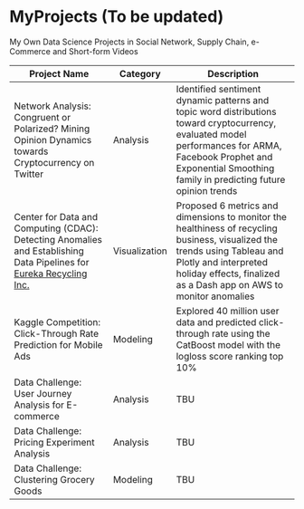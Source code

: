 # MyProjects (To be updated)
My Own Data Science Projects in Social Network, Supply Chain, e-Commerce and Short-form Videos  

| Project Name | Category | Description | 
| ------------- | ------------- | ------------- |
| Network Analysis: Congruent or Polarized? Mining Opinion Dynamics towards Cryptocurrency on Twitter | Analysis | Identified sentiment dynamic patterns and topic word distributions toward cryptocurrency, evaluated model performances for ARMA, Facebook Prophet and Exponential Smoothing family in predicting future opinion trends |
| Center for Data and Computing (CDAC): Detecting Anomalies and Establishing Data Pipelines for [Eureka Recycling Inc.](https://eureka-dash.uc.r.appspot.com/tab1)  | Visualization | Proposed 6 metrics and dimensions to monitor the healthiness of recycling business, visualized the trends using Tableau and Plotly and interpreted holiday effects, finalized as a Dash app on AWS to monitor anomalies |
| Kaggle Competition: Click-Through Rate Prediction for Mobile Ads | Modeling | Explored 40 million user data and predicted click-through rate using the CatBoost model with the logloss score ranking top 10% |
| Data Challenge: User Journey Analysis for E-commerce | Analysis | TBU |
| Data Challenge: Pricing Experiment Analysis | Analysis | TBU|
| Data Challenge: Clustering Grocery Goods | Modeling | TBU |
